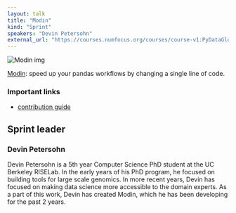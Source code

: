 ```yaml
---
layout: talk
title: "Modin"
kind: "Sprint"
speakers: "Devin Petersohn"
external_url: "https://courses.numfocus.org/courses/course-v1:PyDataGlobal+PDG20-sprints+2020/courseware/08bd380861574f26b6b10f9846486689/a2858658009f4c46adf29e25b55be401/1?activate_block_id=block-v1%3APyDataGlobal%2BPDG20-sprints%2B2020%2Btype%40vertical%2Bblock%405ded69050f0340beba868c6b1efc46ae"
---
```


![Modin img](https://github.com/modin-project/modin/raw/3d6368edf311995ad231ec5342a51cd9e4e3dc20/docs/img/MODIN_ver2_hrz.png?raw=true)

[Modin](https://github.com/modin-project/modin): speed up your pandas workflows by changing a single line of code.

### Important links
- [contribution guide](https://modin.readthedocs.io/en/latest/contributing.html)

## Sprint leader

### Devin Petersohn

Devin Petersohn is a 5th year Computer Science PhD student at the UC Berkeley RISELab. In the early years of his PhD program, he focused on building tools for large scale genomics. In more recent years, Devin has focused on making data science more accessible to the domain experts. As a part of this work, Devin has created Modin, which he has been developing for the past 2 years.
